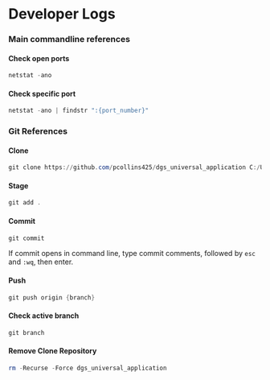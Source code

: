 # Developer Logs

### Main commandline references

#### Check open ports
```ps1
netstat -ano
```

#### Check specific port
```ps1
netstat -ano | findstr ":{port_number}"
```

### Git References

#### Clone
```ps1
git clone https://github.com/pcollins425/dgs_universal_application C:/Users/Paul Collins/dgs_universal_application
```

#### Stage
```ps1
git add .
```

#### Commit
```ps1
git commit
```

If commit opens in command line, type commit comments, followed by `esc` and `:wq`, then enter.

#### Push
```ps1
git push origin {branch}
```

#### Check active branch
```ps1
git branch
```

#### Remove Clone Repository
```ps1
rm -Recurse -Force dgs_universal_application
```